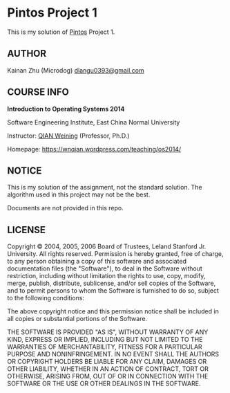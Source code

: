 Pintos Project 1
================

This is my solution of [Pintos](http://www.scs.stanford.edu/14wi-cs140/) Project 1.

AUTHOR
------

Kainan Zhu (Microdog) <dlangu0393@gmail.com>

COURSE INFO
-----------

**Introduction to Operating Systems 2014**

Software Engineering Institute, East China Normal University

Instructor: [QIAN Weining](http://faculty.ecnu.edu.cn/s/1047/main.jspy) (Professor, Ph.D.)

Homepage: https://wnqian.wordpress.com/teaching/os2014/

NOTICE
------

This is my solution of the assignment, not the standard solution. The algorithm used in this project may not be the best.

Documents are not provided in this repo.

LICENSE
-------

Copyright © 2004, 2005, 2006 Board of Trustees, Leland Stanford Jr. University. All rights reserved.
Permission is hereby granted, free of charge, to any person obtaining a copy of this software and associated documentation files (the "Software"), to deal in the Software without restriction, including without limitation the rights to use, copy, modify, merge, publish, distribute, sublicense, and/or sell copies of the Software, and to permit persons to whom the Software is furnished to do so, subject to the following conditions:

The above copyright notice and this permission notice shall be included in all copies or substantial portions of the Software.

THE SOFTWARE IS PROVIDED "AS IS", WITHOUT WARRANTY OF ANY KIND, EXPRESS OR IMPLIED, INCLUDING BUT NOT LIMITED TO THE WARRANTIES OF MERCHANTABILITY, FITNESS FOR A PARTICULAR PURPOSE AND NONINFRINGEMENT. IN NO EVENT SHALL THE AUTHORS OR COPYRIGHT HOLDERS BE LIABLE FOR ANY CLAIM, DAMAGES OR OTHER LIABILITY, WHETHER IN AN ACTION OF CONTRACT, TORT OR OTHERWISE, ARISING FROM, OUT OF OR IN CONNECTION WITH THE SOFTWARE OR THE USE OR OTHER DEALINGS IN THE SOFTWARE.
